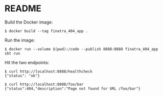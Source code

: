 # README

Build the Docker image:

```console
$ docker build --tag finatra_404_app .
```

Run the image:

```console
$ docker run --volume $(pwd):/code --publish 8888:8888 finatra_404_app sbt run
```

Hit the two endpoints:

```console
$ curl http://localhost:8888/healthcheck
{"status": "ok"}

$ curl http://localhost:8888/foo/bar
{"status":404,"description":"Page not found for URL /foo/bar"}
```
